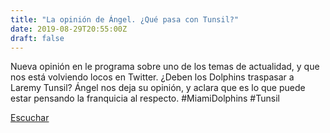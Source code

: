 ```yaml
---
title: "La opinión de Ángel. ¿Qué pasa con Tunsil?"
date: 2019-08-29T20:55:00Z
draft: false
---
```


Nueva opinión en le programa sobre uno de los temas de actualidad, y que nos está volviendo locos en Twitter. ¿Deben los Dolphins traspasar a Laremy Tunsil?
Ángel nos deja su opinión, y aclara que es lo que puede estar pensando la franquicia al respecto.
#MiamiDolphins #Tunsil

[Escuchar](https://www.ivoox.com/opinion-angel-que-pasa-tunsil-audios-mp3_rf_40600727_1.html)
